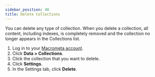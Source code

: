 ```yaml
---
sidebar_position: 40
title: Delete Collections
---
```


You can delete any type of collection. When you delete a collection, all content, including indexes, is completely removed and the collection no longer appears in the Collections list.

1. Log in to your [Macrometa account](https://auth-play.macrometa.io/).
1. Click **Data > Collections**.
1. Click the collection that you want to delete.
1. Click **Settings**.
1. In the Settings tab, click **Delete**.
